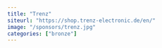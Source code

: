 ```yaml
---
title: "Trenz"
siteurl: "https://shop.trenz-electronic.de/en/"
image: "/sponsors/trenz.jpg"
categories: ["bronze"]
---
```


